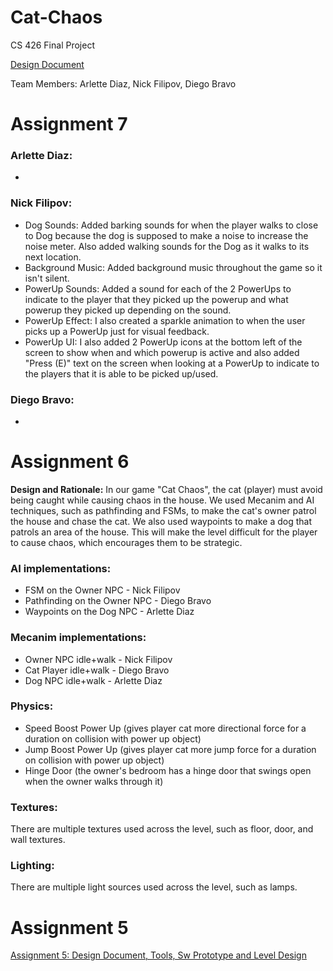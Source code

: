 # Cat-Chaos
CS 426 Final Project

[Design Document](https://docs.google.com/document/d/1CFu6U85XrUEFJIyIWUjvCOGbUwl8SkGE5plIKW824DA/edit?usp=sharing)

Team Members: Arlette Diaz, Nick Filipov, Diego Bravo

# Assignment 7
### Arlette Diaz:
- 

### Nick Filipov:
- Dog Sounds: Added barking sounds for when the player walks to close to Dog because the dog is supposed to make a noise to
increase the noise meter. Also added walking sounds for the Dog as it walks to its next location.
- Background Music: Added background music throughout the game so it isn't silent.
- PowerUp Sounds: Added a sound for each of the 2 PowerUps to indicate to the player that they picked up the powerup and
what powerup they picked up depending on the sound.
- PowerUp Effect: I also created a sparkle animation to when the user picks up a PowerUp just for visual feedback.
- PowerUp UI: I also added 2 PowerUp icons at the bottom left of the screen to show when and which powerup is active
and also added "Press (E)" text on the screen when looking at a PowerUp to indicate to the players that it is able to
be picked up/used.

### Diego Bravo:
- 

# Assignment 6
**Design and Rationale:** In our game "Cat Chaos", the cat (player) must avoid being caught while causing chaos in the house.
We used Mecanim and AI techniques, such as pathfinding and FSMs, to make the cat's owner patrol the house and chase the cat.
We also used waypoints to make a dog that patrols an area of the house. This will make the level difficult for the player to
cause chaos, which encourages them to be strategic.

### AI implementations:
- FSM on the Owner NPC - Nick Filipov
- Pathfinding on the Owner NPC - Diego Bravo
- Waypoints on the Dog NPC - Arlette Diaz

### Mecanim implementations:
- Owner NPC idle+walk - Nick Filipov
- Cat Player idle+walk - Diego Bravo
- Dog NPC idle+walk - Arlette Diaz

### Physics:
- Speed Boost Power Up (gives player cat more directional force for a duration on collision with power up object)
- Jump Boost Power Up (gives player cat more jump force for a duration on collision with power up object)
- Hinge Door (the owner's bedroom has a hinge door that swings open when the owner walks through it)

### Textures:
There are multiple textures used across the level, such as floor, door, and wall textures.

### Lighting:
There are multiple light sources used across the level, such as lamps.

# Assignment 5
[Assignment 5: Design Document, Tools, Sw Prototype and Level Design](https://docs.google.com/document/d/1FLa1F97W0JR0hCHbJc4M_DVPr4UKmouwLH6_qRgPJr4/edit?usp=sharing)
